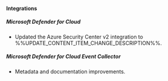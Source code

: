 
#### Integrations

##### Microsoft Defender for Cloud

- Updated the Azure Security Center v2 integration to %%UPDATE_CONTENT_ITEM_CHANGE_DESCRIPTION%%.

##### Microsoft Defender for Cloud Event Collector

- Metadata and documentation improvements.

